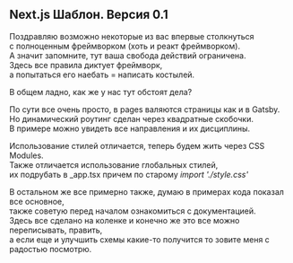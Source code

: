 ## Next.js Шаблон. Версия 0.1

Поздравляю возможно некоторые из вас впервые столкнуться  
с полноценным фреймворком (хоть и реакт фреймворком).  
А значит запомните, тут ваша свобода действий ограничена.  
Здесь все правила диктует фреймворк,  
а попытаться его наебать = написать костылей.  

В общем ладно, как же у нас тут обстоят дела?  

По сути все очень просто, в pages валяются страницы как и в Gatsby.  
Но динамический роутинг сделан через квадратные скобочки.  
В примере можно увидеть все направления и их дисциплины.  

Использование стилей отличается, теперь будем жить через CSS Modules.  
Также отличается использование глобальных стилей,  
их подрубать в _app.tsx причем по старому *import './style.css'*  

В остальном же все примерно также, думаю в примерах кода показал все основное,  
также советую перед началом ознакомиться с документацией.  
Здесь все сделано на коленке и конечно же это все можно переписывать, править,  
а если еще и улучшить схемы какие-то получится то зовите меня с радостью посмотрю.  
